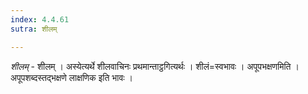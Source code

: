 ```yaml
---
index: 4.4.61
sutra: शीलम्

---
```

_शीलम्_ - शीलम् । अस्येत्यर्थे शीलवाचिनः प्रथमान्ताट्ठगित्यर्थः । शीलं=स्वभावः । अपूपभक्षणमिति । अपूपशब्दस्तद्भक्षणे लाक्षणिक इति भावः । 